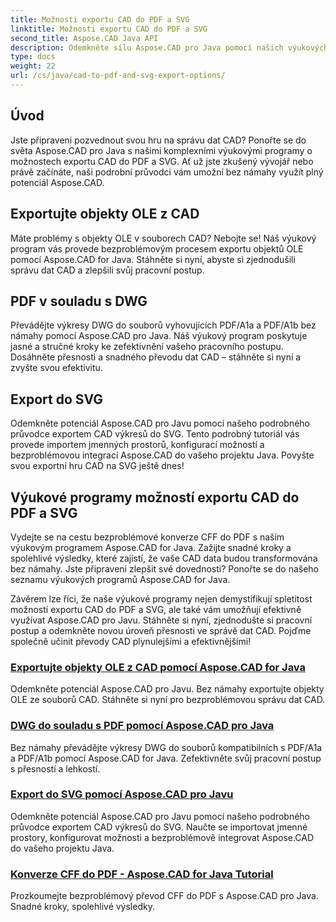 ```yaml
---
title: Možnosti exportu CAD do PDF a SVG
linktitle: Možnosti exportu CAD do PDF a SVG
second_title: Aspose.CAD Java API
description: Odemkněte sílu Aspose.CAD pro Java pomocí našich výukových programů o možnostech exportu CAD do PDF a SVG. Spravujte bez námahy data CAD s přesností a lehkostí.
type: docs
weight: 22
url: /cs/java/cad-to-pdf-and-svg-export-options/
---
```



## Úvod

Jste připraveni pozvednout svou hru na správu dat CAD? Ponořte se do světa Aspose.CAD pro Java s našimi komplexními výukovými programy o možnostech exportu CAD do PDF a SVG. Ať už jste zkušený vývojář nebo právě začínáte, naši podrobní průvodci vám umožní bez námahy využít plný potenciál Aspose.CAD.

## Exportujte objekty OLE z CAD

Máte problémy s objekty OLE v souborech CAD? Nebojte se! Náš výukový program vás provede bezproblémovým procesem exportu objektů OLE pomocí Aspose.CAD for Java. Stáhněte si nyní, abyste si zjednodušili správu dat CAD a zlepšili svůj pracovní postup.

## PDF v souladu s DWG

Převádějte výkresy DWG do souborů vyhovujících PDF/A1a a PDF/A1b bez námahy pomocí Aspose.CAD pro Java. Náš výukový program poskytuje jasné a stručné kroky ke zefektivnění vašeho pracovního postupu. Dosáhněte přesnosti a snadného převodu dat CAD – stáhněte si nyní a zvyšte svou efektivitu.

## Export do SVG

Odemkněte potenciál Aspose.CAD pro Javu pomocí našeho podrobného průvodce exportem CAD výkresů do SVG. Tento podrobný tutoriál vás provede importem jmenných prostorů, konfigurací možností a bezproblémovou integrací Aspose.CAD do vašeho projektu Java. Povyšte svou exportní hru CAD na SVG ještě dnes!

## Výukové programy možností exportu CAD do PDF a SVG
Vydejte se na cestu bezproblémové konverze CFF do PDF s naším výukovým programem Aspose.CAD for Java. Zažijte snadné kroky a spolehlivé výsledky, které zajistí, že vaše CAD data budou transformována bez námahy. Jste připraveni zlepšit své dovednosti? Ponořte se do našeho seznamu výukových programů Aspose.CAD for Java.

Závěrem lze říci, že naše výukové programy nejen demystifikují spletitost možností exportu CAD do PDF a SVG, ale také vám umožňují efektivně využívat Aspose.CAD pro Javu. Stáhněte si nyní, zjednodušte si pracovní postup a odemkněte novou úroveň přesnosti ve správě dat CAD. Pojďme společně učinit převody CAD plynulejšími a efektivnějšími!

### [Exportujte objekty OLE z CAD pomocí Aspose.CAD for Java](./export-ole-objects-from-cad/)
Odemkněte potenciál Aspose.CAD pro Javu. Bez námahy exportujte objekty OLE ze souborů CAD. Stáhněte si nyní pro bezproblémovou správu dat CAD.
### [DWG do souladu s PDF pomocí Aspose.CAD pro Java](./dwg-to-compliance-pdf/)
Bez námahy převádějte výkresy DWG do souborů kompatibilních s PDF/A1a a PDF/A1b pomocí Aspose.CAD for Java. Zefektivněte svůj pracovní postup s přesností a lehkostí.
### [Export do SVG pomocí Aspose.CAD pro Javu](./export-to-svg/)
Odemkněte potenciál Aspose.CAD pro Javu pomocí našeho podrobného průvodce exportem CAD výkresů do SVG. Naučte se importovat jmenné prostory, konfigurovat možnosti a bezproblémově integrovat Aspose.CAD do vašeho projektu Java.
### [Konverze CFF do PDF - Aspose.CAD for Java Tutorial](./cff-to-pdf-conversion/)
Prozkoumejte bezproblémový převod CFF do PDF s Aspose.CAD pro Java. Snadné kroky, spolehlivé výsledky.